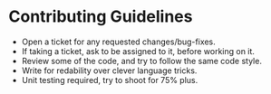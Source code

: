 # Contributing Guidelines

- Open a ticket for any requested changes/bug-fixes.
- If taking a ticket, ask to be assigned to it, before working on it.
- Review some of the code, and try to follow the same code style.
- Write for redability over clever language tricks.
- Unit testing required, try to shoot for 75% plus.
